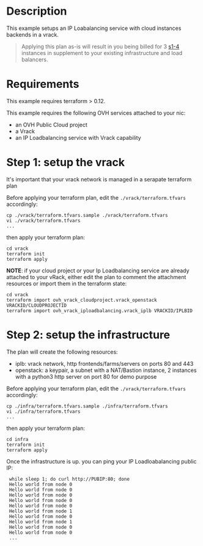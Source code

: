 # Description
 
This example setups an IP Loabalancing service with cloud instances backends
in a vrack.

> Applying this plan as-is will result in you being billed for 3 [s1-4](https://www.ovhcloud.com/fr/public-cloud/sandbox/)
> instances in supplement to your existing infrastructure and load balancers.

# Requirements

This example requires terraform > 0.12.

This example requires the following OVH services attached to your nic:

- an OVH Public Cloud project
- a Vrack 
- an IP Loadbalancing service with Vrack capability

# Step 1: setup the vrack 

It's important that your vrack network is managed in a serapate terraform plan

Before applying your terraform plan, edit the `./vrack/terraform.tfvars` accordingly:

```
cp ./vrack/terraform.tfvars.sample ./vrack/terraform.tfvars
vi ./vrack/terraform.tfvars
...
```

then apply your terraform plan:

```
cd vrack
terraform init
terraform apply
```

__NOTE__: if your cloud project or your Ip Loadbalancing service are already 
attached to your vRack, either edit the plan to comment the attachment resources
or import them in the terraform state:

```
cd vrack
terraform import ovh_vrack_cloudproject.vrack_openstack VRACKID/CLOUDPROJECTID
terraform import ovh_vrack_iploadbalancing.vrack_iplb VRACKID/IPLBID
```

# Step 2: setup the infrastructure

The plan will create the following resources:

- iplb: vrack network, http frontends/farms/servers on ports 80 and 443
- openstack: a keypair, a subnet with a NAT/Bastion instance, 2 instances with a 
python3 http server on port 80 for demo purpose


Before applying your terraform plan, edit the `./vrack/terraform.tfvars` accordingly:

```
cp ./infra/terraform.tfvars.sample ./infra/terraform.tfvars
vi ./infra/terraform.tfvars
...
```
then apply your terraform plan:

```
cd infra
terraform init
terraform apply
```

Once the infrastructure is up. you can ping your IP Loadloabalancing public IP:

```
 while sleep 1; do curl http://PUBIP:80; done
 Hello world from node 0
 Hello world from node 0
 Hello world from node 0
 Hello world from node 0
 Hello world from node 0
 Hello world from node 1
 Hello world from node 0
 Hello world from node 1
 Hello world from node 0
 Hello world from node 0
 ...
```
